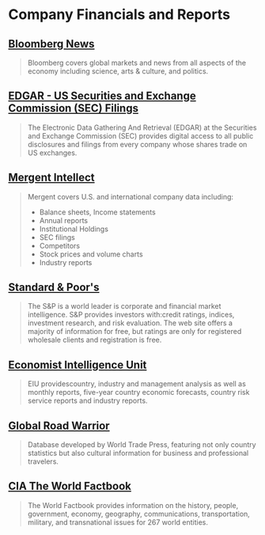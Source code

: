# Company Financials and Reports

## [Bloomberg News](http:/www.bloomberg.com/)

> Bloomberg covers global markets and news from all aspects of the economy including science, arts & culture, and politics.

## [EDGAR - US Securities and Exchange Commission \(SEC\) Filings](https://www.sec.gov/edgar/searchedgar/companysearch.html)

> The Electronic Data Gathering And Retrieval \(EDGAR\) at the Securities and Exchange Commission \(SEC\) provides digital access to all public disclosures and filings from every company whose shares trade on US exchanges.

## [Mergent Intellect](http://summit.csuci.edu/login?url=http://www.mergentintellect.com/)

> Mergent covers U.S. and international company data including:
>
> * Balance sheets, Income statements
> * Annual reports
> * Institutional Holdings
> * SEC filings
> * Competitors
> * Stock prices and volume charts
> * Industry reports

## [Standard & Poor's](http:/www.standardandpoors.com/en_US/web/guest/home)

> The S&P is a world leader is corporate and financial market intelligence. S&P provides investors with:credit ratings, indices, investment research, and risk evaluation. The web site offers a majority of information for free, but ratings are only for registered wholesale clients and registration is free.

## [Economist Intelligence Unit](http:/summit.csuci.edu:2048/login?url=http://www.eiu.com)

> EIU providescountry, industry and management analysis as well as monthly reports, five-year country economic forecasts, country risk service reports and industry reports.

## [Global Road Warrior](http:/summit.csuci.edu:2048/login?url=http://www.globalroadwarrior.com/directclient_index2.asp?c=csuci)

> Database developed by World Trade Press, featuring not only country statistics but also cultural information for business and professional travelers.

## [CIA The World Factbook](https:/www.cia.gov/library/publications/the-world-factbook/)

> The World Factbook provides information on the history, people, government, economy, geography, communications, transportation, military, and transnational issues for 267 world entities.



